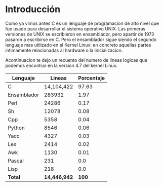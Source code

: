 # Introducción
Como ya vimos antes C es un lenguaje de programacion de alto nivel que fue usado para desarrollar el sistema operativo UNIX. Las primeras versiones de UNIX se escribieron en ensamblador, pero apartir de 1973 pasaron a escribirse en C. Pero el ensamblador sigue siendo el segundo lenguaje mas utilizado en el Kernel Linux: en concreto aquellas partes intimamente relacionadas al hardware o la inicializacion.

Acontinuacion te dejo un recuento del numero de lineas logicas que podemos encontrar en la version 4.7 del kernel Linux.

| **Lenguaje** | **Lineas** | **Porcentaje** |
| -- | -- | -- |
| C | 14,104,422 | 97.63 |
| Ensamblador | 283932 | 1.97 |
| Perl | 24286 | 0.17 |
| Sh | 12078 | 0.08 |
| Cpp | 5358 | 0.04 |
| Python | 8546 | 0.06 |
| Yacc | 4327 | 0.03 |
| Lex | 2414 | 0.02 |
| Awk | 1130 | 0.01 |
| Pascal | 231 | 0.0 |
| Lisp | 218 | 0.0 |
| **Total** | **14,446,942** | **100** |

